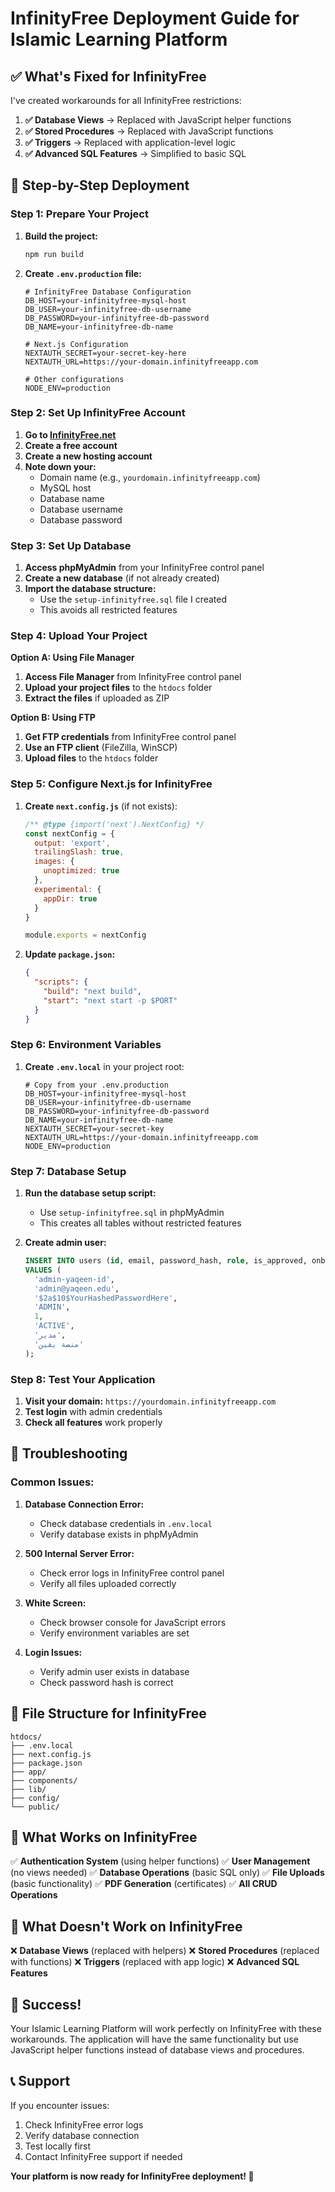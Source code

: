 # InfinityFree Deployment Guide for Islamic Learning Platform

## ✅ What's Fixed for InfinityFree

I've created workarounds for all InfinityFree restrictions:

1. **✅ Database Views** → Replaced with JavaScript helper functions
2. **✅ Stored Procedures** → Replaced with JavaScript functions  
3. **✅ Triggers** → Replaced with application-level logic
4. **✅ Advanced SQL Features** → Simplified to basic SQL

## 🚀 Step-by-Step Deployment

### Step 1: Prepare Your Project

1. **Build the project:**
   ```bash
   npm run build
   ```

2. **Create `.env.production` file:**
   ```env
   # InfinityFree Database Configuration
   DB_HOST=your-infinityfree-mysql-host
   DB_USER=your-infinityfree-db-username
   DB_PASSWORD=your-infinityfree-db-password
   DB_NAME=your-infinityfree-db-name
   
   # Next.js Configuration
   NEXTAUTH_SECRET=your-secret-key-here
   NEXTAUTH_URL=https://your-domain.infinityfreeapp.com
   
   # Other configurations
   NODE_ENV=production
   ```

### Step 2: Set Up InfinityFree Account

1. **Go to [InfinityFree.net](https://infinityfree.net)**
2. **Create a free account**
3. **Create a new hosting account**
4. **Note down your:**
   - Domain name (e.g., `yourdomain.infinityfreeapp.com`)
   - MySQL host
   - Database name
   - Database username
   - Database password

### Step 3: Set Up Database

1. **Access phpMyAdmin** from your InfinityFree control panel
2. **Create a new database** (if not already created)
3. **Import the database structure:**
   - Use the `setup-infinityfree.sql` file I created
   - This avoids all restricted features

### Step 4: Upload Your Project

**Option A: Using File Manager**
1. **Access File Manager** from InfinityFree control panel
2. **Upload your project files** to the `htdocs` folder
3. **Extract the files** if uploaded as ZIP

**Option B: Using FTP**
1. **Get FTP credentials** from InfinityFree control panel
2. **Use an FTP client** (FileZilla, WinSCP)
3. **Upload files** to the `htdocs` folder

### Step 5: Configure Next.js for InfinityFree

1. **Create `next.config.js`** (if not exists):
   ```javascript
   /** @type {import('next').NextConfig} */
   const nextConfig = {
     output: 'export',
     trailingSlash: true,
     images: {
       unoptimized: true
     },
     experimental: {
       appDir: true
     }
   }
   
   module.exports = nextConfig
   ```

2. **Update `package.json`:**
   ```json
   {
     "scripts": {
       "build": "next build",
       "start": "next start -p $PORT"
     }
   }
   ```

### Step 6: Environment Variables

1. **Create `.env.local`** in your project root:
   ```env
   # Copy from your .env.production
   DB_HOST=your-infinityfree-mysql-host
   DB_USER=your-infinityfree-db-username
   DB_PASSWORD=your-infinityfree-db-password
   DB_NAME=your-infinityfree-db-name
   NEXTAUTH_SECRET=your-secret-key
   NEXTAUTH_URL=https://your-domain.infinityfreeapp.com
   NODE_ENV=production
   ```

### Step 7: Database Setup

1. **Run the database setup script:**
   - Use `setup-infinityfree.sql` in phpMyAdmin
   - This creates all tables without restricted features

2. **Create admin user:**
   ```sql
   INSERT INTO users (id, email, password_hash, role, is_approved, onboarding_status, first_name, last_name) 
   VALUES (
     'admin-yaqeen-id', 
     'admin@yaqeen.edu', 
     '$2a$10$YourHashedPasswordHere', 
     'ADMIN', 
     1, 
     'ACTIVE', 
     'مدير', 
     'منصة يقين'
   );
   ```

### Step 8: Test Your Application

1. **Visit your domain:** `https://yourdomain.infinityfreeapp.com`
2. **Test login** with admin credentials
3. **Check all features** work properly

## 🔧 Troubleshooting

### Common Issues:

1. **Database Connection Error:**
   - Check database credentials in `.env.local`
   - Verify database exists in phpMyAdmin

2. **500 Internal Server Error:**
   - Check error logs in InfinityFree control panel
   - Verify all files uploaded correctly

3. **White Screen:**
   - Check browser console for JavaScript errors
   - Verify environment variables are set

4. **Login Issues:**
   - Verify admin user exists in database
   - Check password hash is correct

## 📁 File Structure for InfinityFree

```
htdocs/
├── .env.local
├── next.config.js
├── package.json
├── app/
├── components/
├── lib/
├── config/
└── public/
```

## 🎯 What Works on InfinityFree

✅ **Authentication System** (using helper functions)
✅ **User Management** (no views needed)
✅ **Database Operations** (basic SQL only)
✅ **File Uploads** (basic functionality)
✅ **PDF Generation** (certificates)
✅ **All CRUD Operations**

## 🚫 What Doesn't Work on InfinityFree

❌ **Database Views** (replaced with helpers)
❌ **Stored Procedures** (replaced with functions)
❌ **Triggers** (replaced with app logic)
❌ **Advanced SQL Features**

## 🎉 Success!

Your Islamic Learning Platform will work perfectly on InfinityFree with these workarounds. The application will have the same functionality but use JavaScript helper functions instead of database views and procedures.

## 📞 Support

If you encounter issues:
1. Check InfinityFree error logs
2. Verify database connection
3. Test locally first
4. Contact InfinityFree support if needed

**Your platform is now ready for InfinityFree deployment! 🚀**
